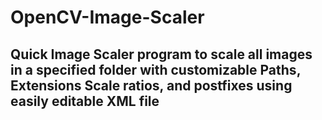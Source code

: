 # OpenCV-Image-Scaler
## Quick Image Scaler program to scale all images in a specified folder with customizable Paths, Extensions Scale ratios, and postfixes using easily editable XML file  
